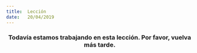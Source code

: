 ```yaml
---
title:  Lección
date:   20/04/2019
---
```


### <center>Todavía estamos trabajando en esta lección. Por favor, vuelva más tarde.</center>